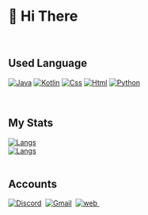 # 👋 Hi There


<br>


## Used Language

[![Java](https://img.shields.io/badge/Java--FF7700?logo=java&logoColor=FF7700)]()
[![Kotlin](https://img.shields.io/badge/Kotlin--186FCC?logo=Kotlin&logoColor=186FCC)]()
[![Css](https://img.shields.io/badge/Html--E34F26?logo=HTML5&logoColor=E34F26)]()
[![Html](https://img.shields.io/badge/Css--blue?logo=CSS3&logoColor=blue)]()
[![Python](https://img.shields.io/badge/Python--2F4BA8?logo=Python&logoColor=2F4BA8)]()

  
<br>

## My Stats

[![Langs](https://github-readme-stats.vercel.app/api?username=Blugon0921&show_icons=true&theme=dark&count_private=true&hide_border=true)]()<br>
[![Langs](https://github-readme-stats.vercel.app/api/top-langs/?username=Blugon0921&layout=compact&hide=css,xml&theme=tokyonight)]()<br><br>


## Accounts

<a href="https://discord.com/users/602076166999769099"><img src="https://img.shields.io/badge/-Discord-5662F6?logo=discord&logoColor=white" alt="Discord"/></a>&nbsp;
<a href="mailto:blugon0921@gmail.com"><img src="https://img.shields.io/badge/-Gmail-E74235?logo=gmail&logoColor=white" alt="Gmail"/></a>&nbsp;
<a href="https://b-lugon.github.io"><img src="https://img.shields.io/badge/-WebSite-blue?logo=google-chrome&logoColor=white" alt="web"/>&nbsp;
